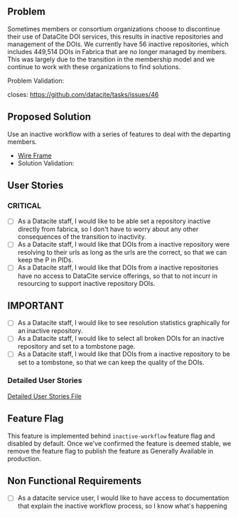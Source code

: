 
## Problem

Sometimes members or consortium organizations choose to discontinue their use of DataCite DOI services, this results in inactive repositories and management of the DOIs. We currently have 56 inactive repositories, which includes 449,514 DOIs in Fabrica that are no longer managed by members. This was largely due to the transition in the membership model and we continue to work with these organizations to find solutions. 


Problem Validation: 

closes: https://github.com/datacite/tasks/issues/46

## Proposed Solution 

Use an inactive workflow with a series of features to deal with the departing members.

- [Wire Frame]()
- Solution Validation: 

## User Stories

### CRITICAL

- [ ] As a Datacite staff, I would like to be able set a repository inactive directly from fabrica, so I don't have to worry about any other consequences of the transition to inactivity.
- [ ] As a Datacite staff, I would like that DOIs from a inactive repository were resolving to their urls as long as the urls are the correct, so that we can keep the P in PIDs.
- [ ] As a Datacite staff, I would like that DOIs from a inactive repositories have no access to DataCite service offerings, so that to not incurr in resourcing to support inactive repository DOIs.

## IMPORTANT

- [ ] As a Datacite staff, I would like to see resolution statistics graphically for an inactive repository.
- [ ] As a Datacite staff, I would like to select all broken DOIs for an inactive repository and set to a tombstone page.
- [ ] As a Datacite staff, I would like that DOIs from a inactive repository to be set to a tombstone, so that we can keep the quality of the DOIs.

### Detailed User Stories

[Detailed User Stories File](detail.feature)

## Feature Flag

This feature is implemented behind `inactive-workflow` feature flag and disabled by default.
Once we've confirmed the feature is deemed stable, we remove the feature flag to publish the feature as Generally Available in production.

## Non Functional Requirements

- [ ] As a datacite service user, I would like to have access to documentation that explain the inactive workflow process, so I know what's happening



